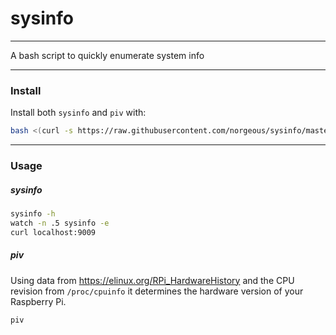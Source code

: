 # sysinfo

---

A bash script to quickly enumerate system info

---

### Install

Install both `sysinfo` and `piv` with:

```sh
bash <(curl -s https://raw.githubusercontent.com/norgeous/sysinfo/master/install.sh)
```

---

### Usage

##### sysinfo

```sh
sysinfo -h
watch -n .5 sysinfo -e
curl localhost:9009
```

##### piv

Using data from https://elinux.org/RPi_HardwareHistory and the CPU revision from `/proc/cpuinfo` it determines the hardware version of your Raspberry Pi.

```sh
piv
```
